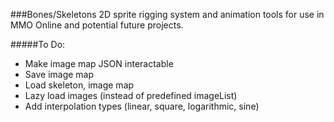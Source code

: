 ###Bones/Skeletons
2D sprite rigging system and animation tools for use in MMO Online and potential future projects.

#####To Do:
* Make image map JSON interactable
* Save image map
* Load skeleton, image map
* Lazy load images (instead of predefined imageList)
* Add interpolation types (linear, square, logarithmic, sine)
